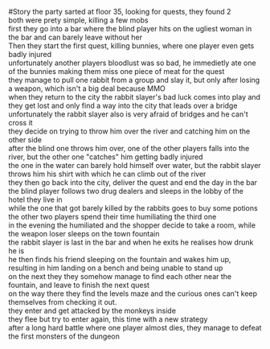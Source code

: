 #Story
the party sarted at floor 35, looking for quests, they found 2  
both were prety simple, killing a few mobs  
first they go into a bar where the blind player hits on the ugliest woman in the bar and can barely leave without her  
Then they start the first quest, killing bunnies, where one player even gets badly injured  
unfortunately another players bloodlust was so bad, he immedietly ate one of the bunnies making them miss one piece of meat for the quest  
they manage to pull one rabbit from a group and slay it, but only after losing a weapon, which isn't a big deal because MMO  
when they return to the city the rabbit slayer's bad luck comes into play and they get lost and only find a way into the city that leads over a bridge  
unfortunately the rabbit slayer also is very afraid of bridges and he can't cross it  
they decide on trying to throw him over the river and catching him on the other side  
after the blind one throws him over, one of the other players falls into the river, but the other one "catches" him getting badly injured  
the one in the water can barely hold himself over water, but the rabbit slayer throws him his shirt with which he can climb out of the river  
they then go back into the city, deliver the quest and end the day in the bar  
the blind player follows two drug dealers and sleeps in the lobby of the hotel they live in  
while the one that got barely killed by the rabbits goes to buy some potions the other two players spend their time humiliating the third one  
in the evening the humiliated and the shopper decide to take a room, while the weapon loser sleeps on the town fountain   
the rabbit slayer is last in the bar and when he exits he realises how drunk he is  
he then finds his friend sleeping on the fountain and wakes him up, resulting in him landing on a bench and being unable to stand up   
on the next they they somehow manage to find each other near the fountain, and leave to finish the next quest  
on the way there they find the levels maze and the curious ones can't keep themselves from checking it out.  
they enter and get attacked by the monkeys inside  
they flee but try to enter again, this time with a new strategy  
after a long hard battle where one player almost dies, they manage to defeat the first monsters of the dungeon  